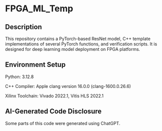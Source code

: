 # FPGA_ML_Temp

## Description
This repository contains a PyTorch-based ResNet model, C++ template implementations of several PyTorch functions, and verification scripts. 
It is designed for deep learning model deployment on FPGA platforms.

## Environment Setup

Python: 3.12.8

C++ Compiler: Apple clang version 16.0.0 (clang-1600.0.26.6)

Xilinx Toolchain: Vivado 2022.1, Vitis HLS 2022.1

## AI-Generated Code Disclosure

Some parts of this code were generated using ChatGPT.
